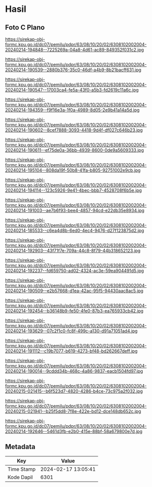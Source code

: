 # Hasil

## Foto C Plano

https://sirekap-obj-formc.kpu.go.id/dc07/pemilu/pdpr/63/08/10/20/02/6308102002004-20240214-194848--7225269a-04a8-4d61-ac89-849352f031c2.jpg

https://sirekap-obj-formc.kpu.go.id/dc07/pemilu/pdpr/63/08/10/20/02/6308102002004-20240214-190539--2880b376-35c0-46df-a4b9-8b21bacff631.jpg

https://sirekap-obj-formc.kpu.go.id/dc07/pemilu/pdpr/63/08/10/20/02/6308102002004-20240214-190547--17003ca4-fe5a-43f0-a5b3-fd2619c11a6c.jpg

https://sirekap-obj-formc.kpu.go.id/dc07/pemilu/pdpr/63/08/10/20/02/6308102002004-20240214-194359--f9f16e3a-1f0a-4989-8d05-2e9b41a14a5d.jpg

https://sirekap-obj-formc.kpu.go.id/dc07/pemilu/pdpr/63/08/10/20/02/6308102002004-20240214-190602--8cef7888-3093-4418-9d4f-df027c646b23.jpg

https://sirekap-obj-formc.kpu.go.id/dc07/pemilu/pdpr/63/08/10/20/02/6308102002004-20240214-190611--ef75de0a-36bb-4939-8600-0de9a5609333.jpg

https://sirekap-obj-formc.kpu.go.id/dc07/pemilu/pdpr/63/08/10/20/02/6308102002004-20240214-195104--808da19f-50b8-41fa-b805-92751002e9cb.jpg

https://sirekap-obj-formc.kpu.go.id/dc07/pemilu/pdpr/63/08/10/20/02/6308102002004-20240214-194114--123c5926-9e41-4bec-bbb7-4528708f6b5e.jpg

https://sirekap-obj-formc.kpu.go.id/dc07/pemilu/pdpr/63/08/10/20/02/6308102002004-20240214-191003--ae7b6f93-bee4-4857-94cd-e22db35e8934.jpg

https://sirekap-obj-formc.kpu.go.id/dc07/pemilu/pdpr/63/08/10/20/02/6308102002004-20240214-185533--c6ea4d8b-6ed0-4ec4-9476-d27f123875d2.jpg

https://sirekap-obj-formc.kpu.go.id/dc07/pemilu/pdpr/63/08/10/20/02/6308102002004-20240214-192903--43f71f7e-709a-44c8-8f79-44b318652123.jpg

https://sirekap-obj-formc.kpu.go.id/dc07/pemilu/pdpr/63/08/10/20/02/6308102002004-20240214-192237--fd659750-ad02-4324-ac3e-59ea904491d5.jpg

https://sirekap-obj-formc.kpu.go.id/dc07/pemilu/pdpr/63/08/10/20/02/6308102002004-20240214-190509--e2b57668-d1ea-42ac-95f5-94430aac8ac5.jpg

https://sirekap-obj-formc.kpu.go.id/dc07/pemilu/pdpr/63/08/10/20/02/6308102002004-20240214-192454--b36148b9-fe50-4fe0-87b3-ea765933cb42.jpg

https://sirekap-obj-formc.kpu.go.id/dc07/pemilu/pdpr/63/08/10/20/02/6308102002004-20240214-193629--07c2f1c0-fc8f-499c-a130-d91a71051ad4.jpg

https://sirekap-obj-formc.kpu.go.id/dc07/pemilu/pdpr/63/08/10/20/02/6308102002004-20240214-191112--c19b7077-b619-4273-bf48-bd262667deff.jpg

https://sirekap-obj-formc.kpu.go.id/dc07/pemilu/pdpr/63/08/10/20/02/6308102002004-20240214-190014--9cddd34b-468c-4a86-9837-eacb1504fd97.jpg

https://sirekap-obj-formc.kpu.go.id/dc07/pemilu/pdpr/63/08/10/20/02/6308102002004-20240215-021415--b6f523d7-4820-4286-b4ce-73c975a2f032.jpg

https://sirekap-obj-formc.kpu.go.id/dc07/pemilu/pdpr/63/08/10/20/02/6308102002004-20240215-021941--b25f5dd8-7f8e-422e-bd12-dce148db652c.jpg

https://sirekap-obj-formc.kpu.go.id/dc07/pemilu/pdpr/63/08/10/20/02/6308102002004-20240214-192646--5461d3fb-e2b0-415e-88bf-58a679800e7d.jpg


## Metadata

| Key        | Value               |
| ---------- | ------------------- |
| Time Stamp | 2024-02-17 13:05:41 |
| Kode Dapil | 6301                |



